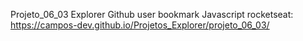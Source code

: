 Projeto_06_03 Explorer Github user bookmark Javascript rocketseat: https://campos-dev.github.io/Projetos_Explorer/projeto_06_03/

